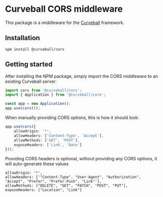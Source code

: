 Curveball CORS middleware
=====================

This package is a middleware for the [Curveball][1] framework.

Installation
------------

    npm install @curveball/cors 


Getting started
---------------

After installing the NPM package, simply import the CORS middleware to an existing Curveball server:

```typescript
import cors from '@curveball/cors';
import { Application } from '@curveball/core';

const app = new Application();
app.use(cors());
```

When manually providing CORS options, this is how it should look:

```typescript
app.use(cors({
    allowOrigin: '*',
    allowHeaders: ['Content-Type', 'Accept'],
    allowMethods: ['GET', 'POST'],
    exposeHeaders: ['Link', 'Date']
}));

```

Providing CORS headers is optional, without providing any CORS options, it will auto-generate these values

```
allowOrigin: '*',
allowHeaders: ['"Content-Type", "User-Agent", "Authorization", "Accept", "Prefer", "Prefer-Push", "Link"'],
allowMethods: ["DELETE", "GET", "PATCH", "POST", "PUT"],
exposeHeaders: ["Location", "Link"]
```


[1]: https://github.com/curveball/


